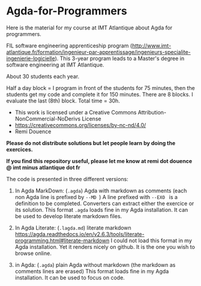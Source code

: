 # Agda-for-Programmers

Here is the material for my course at IMT Atlantique about Agda for programmers.

FIL software engineering apprenticeship program (http://www.imt-atlantique.fr/formation/ingenieur-par-apprentissage/ingenieurs-specialite-ingenierie-logicielle). This 3-year program leads to a Master's degree in software engineering at IMT Atlantique.

About 30 students each year.

Half a day block = I program in front of the students for 75 minutes, then the students get my code and complete it for 150 minutes.
There are 8 blocks. 
I evaluate the last (8th) block.
Total time = 30h.

- This work is licensed under a Creative Commons Attribution-NonCommercial-NoDerivs License 
- https://creativecommons.org/licenses/by-nc-nd/4.0/
- Remi Douence

**Please do not distribute solutions but let people learn by doing the exercices.**

**If you find this repository useful, please let me know at remi dot douence @ imt minus atlantique dot fr**

The code is presented in three different versions:

1. In Agda MarkDown: (`.agda`) Agda with markdown as comments (each non Agda line is prefixed by
  `--MD `) A line prefixed with `--EXO ` is a definition to be completed. 
  Converters can extract either the exercice or its solution. 
  This format `.agda` loads fine in my Agda installation. 
  It can be used to develop literate markdown files.

2. In Agda Literate: (`.lagda.md`) literate markdown 
  https://agda.readthedocs.io/en/v2.6.3/tools/literate-programming.html#literate-markdown
  I could not load this format in my Agda installation. Yet it renders
  nicely on github. It is the one you wish to browse online.

3. in Agda: (`.agda`) plain Agda without markdown (the markdown as comments lines are erased)
  This format loads fine in my Agda installation. 
  It can be used to focus on code. 
